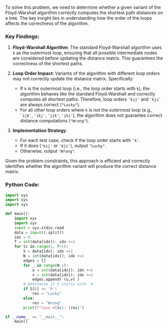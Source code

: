 To solve this problem, we need to determine whether a given variant of the Floyd-Warshall algorithm correctly computes the shortest path distances on a tree. The key insight lies in understanding how the order of the loops affects the correctness of the algorithm.

### Key Findings:

1. **Floyd-Warshall Algorithm**: The standard Floyd-Warshall algorithm uses `k` as the outermost loop, ensuring that all possible intermediate nodes are considered before updating the distance matrix. This guarantees the correctness of the shortest paths.

2. **Loop Order Impact**: Variants of the algorithm with different loop orders may not correctly update the distance matrix. Specifically:
   - If `k` is the outermost loop (i.e., the loop order starts with `k`), the algorithm behaves like the standard Floyd-Warshall and correctly computes all shortest paths. Therefore, loop orders `'kij'` and `'kji'` are always correct (`"Lucky"`).
   - For all other loop orders where `k` is not the outermost loop (e.g., `'ijk'`, `'ikj'`, `'jik'`, `'jki'`), the algorithm does not guarantee correct distance computations (`"Wrong"`).

3. **Implementation Strategy**:
   - For each test case, check if the loop order starts with `'k'`.
   - If it does (`'kij'` or `'kji'`), output `"Lucky"`.
   - Otherwise, output `"Wrong"`.

Given the problem constraints, this approach is efficient and correctly identifies whether the algorithm variant will produce the correct distance matrix.

### Python Code:

```python
import sys
import sys
import sys

def main():
    import sys
    import sys
    input = sys.stdin.read
    data = input().split()
    idx = 0
    T = int(data[idx]); idx +=1
    for tc in range(1, T+1):
        S = data[idx]; idx +=1
        N = int(data[idx]); idx +=1
        edges = []
        for _ in range(N-1):
            u = int(data[idx]); idx +=1
            v = int(data[idx]); idx +=1
            edges.append( (u,v) )
        # Determine if S starts with 'k'
        if S[0] == 'k':
            res = "Lucky"
        else:
            res = "Wrong"
        print(f"Case #{tc}: {res}")

if __name__ == "__main__":
    main()
```